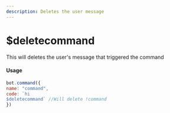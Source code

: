 ```yaml
---
description: Deletes the user message
---
```


# $deletecommand

This will deletes the user's message that triggered the command

#### Usage

```javascript
bot.command({
name: "command",
code: `hi
$deletecommand` //Will delete !command
})
```

